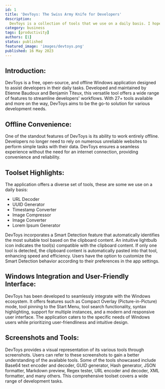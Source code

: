 ```yaml
---
id: 1
title: 'DevToys: The Swiss Army Knife for Developers'
description:
  DevToys is a collection of tools that we use on a daily basis. I hope you find them useful too.
category: business
tags: [productivity]
authors: [1]
status: published
featured_image: 'images/devtoys.png'
published: 16 May 2023
---
```


## Introduction:

DevToys is a free, open-source, and offline Windows application designed to assist developers in
their daily tasks. Developed and maintained by Etienne Baudoux and Benjamin Titeux, this versatile
tool offers a wide range of features to streamline developers' workflows. With 27+ tools available
and more on the way, DevToys aims to be the go-to solution for various development needs.

## Offline Convenience:

One of the standout features of DevToys is its ability to work entirely offline. Developers no
longer need to rely on numerous unreliable websites to perform simple tasks with their data. DevToys
ensures a seamless experience without the need for an internet connection, providing convenience and
reliability.

## Toolset Highlights:

The application offers a diverse set of tools, these are some we use on a daily basis:

- URL Decoder
- UUID Generator
- Timestamp Converter
- Image Compressor
- Image Converter
- Lorem Ipsum Generator

DevToys incorporates a Smart Detection feature that automatically identifies the most suitable tool
based on the clipboard content. An intuitive lightbulb icon indicates the tool(s) compatible with
the clipboard content. If only one tool is detected, the clipboard content is automatically pasted
into that tool, enhancing speed and efficiency. Users have the option to customize the Smart
Detection behavior according to their preferences in the app settings.

## Windows Integration and User-Friendly Interface:

DevToys has been developed to seamlessly integrate with the Windows ecosystem. It offers features
such as Compact Overlay (Picture-in-Picture) mode, tool pinning to the Start Menu, tool search
functionality, syntax highlighting, support for multiple instances, and a modern and responsive user
interface. The application caters to the specific needs of Windows users while prioritizing
user-friendliness and intuitive design.

## Screenshots and Tools:

DevToys provides a visual representation of its various tools through screenshots. Users can refer
to these screenshots to gain a better understanding of the available tools. Some of the tools
showcased include Base64 text encoder and decoder, GUID generator, Hash generator, JSON formatter,
Markdown preview, Regex tester, URL encoder and decoder, XML formatter, and many others. This
comprehensive toolset covers a wide range of development tasks.
